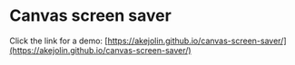 # Canvas screen saver
Click the link for a demo: [https://akejolin.github.io/canvas-screen-saver/](https://akejolin.github.io/canvas-screen-saver/)
